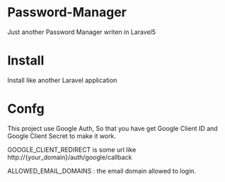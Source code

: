 # Password-Manager
Just another Password Manager writen in Laravel5

# Install

Install like another Laravel application

# Confg

This project use Google Auth, So that you have get Google Client ID and Google Client Secret to make it work.

GOOGLE_CLIENT_REDIRECT is some url like http://{your_domain}/auth/google/callback

ALLOWED_EMAIL_DOMAINS : the email domain allowed to login.
